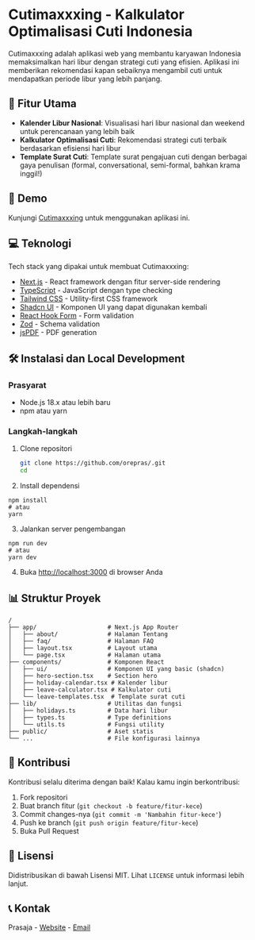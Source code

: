 # Cutimaxxxing - Kalkulator Optimalisasi Cuti Indonesia

Cutimaxxxing adalah aplikasi web yang membantu karyawan Indonesia memaksimalkan hari libur dengan strategi cuti yang efisien. Aplikasi ini memberikan rekomendasi kapan sebaiknya mengambil cuti untuk mendapatkan periode libur yang lebih panjang.

## 🌟 Fitur Utama

- **Kalender Libur Nasional**: Visualisasi hari libur nasional dan weekend untuk perencanaan yang lebih baik
- **Kalkulator Optimalisasi Cuti**: Rekomendasi strategi cuti terbaik berdasarkan efisiensi hari libur
- **Template Surat Cuti**: Template surat pengajuan cuti dengan berbagai gaya penulisan (formal, conversational, semi-formal, bahkan krama inggil!)

## 🚀 Demo

Kunjungi [Cutimaxxxing](https://cutimaxxxing.work) untuk menggunakan aplikasi ini.

## 💻 Teknologi

Tech stack yang dipakai untuk membuat Cutimaxxxing:

- [Next.js](https://nextjs.org/) - React framework dengan fitur server-side rendering
- [TypeScript](https://www.typescriptlang.org/) - JavaScript dengan type checking
- [Tailwind CSS](https://tailwindcss.com/) - Utility-first CSS framework
- [Shadcn UI](https://ui.shadcn.com/) - Komponen UI yang dapat digunakan kembali
- [React Hook Form](https://react-hook-form.com/) - Form validation
- [Zod](https://zod.dev/) - Schema validation
- [jsPDF](https://github.com/parallax/jsPDF) - PDF generation

## 🛠️ Instalasi dan Local Development

### Prasyarat

- Node.js 18.x atau lebih baru
- npm atau yarn

### Langkah-langkah

1. Clone repositori
   ```bash
   git clone https://github.com/orepras/.git
   cd 

2. Install dependensi
  ```shellscript
  npm install
  # atau
  yarn
  ```

3. Jalankan server pengembangan
  ```shellscript
  npm run dev
  # atau
  yarn dev
  ```

4. Buka [http://localhost:3000](http://localhost:3000) di browser Anda


## 📊 Struktur Proyek

```
/
├── app/                    # Next.js App Router
│   ├── about/              # Halaman Tentang
│   ├── faq/                # Halaman FAQ
│   ├── layout.tsx          # Layout utama
│   └── page.tsx            # Halaman utama
├── components/             # Komponen React
│   ├── ui/                 # Komponen UI yang basic (shadcn)
│   ├── hero-section.tsx    # Section hero
│   ├── holiday-calendar.tsx # Kalender libur
│   ├── leave-calculator.tsx # Kalkulator cuti
│   └── leave-templates.tsx  # Template surat cuti
├── lib/                    # Utilitas dan fungsi
│   ├── holidays.ts         # Data hari libur
│   ├── types.ts            # Type definitions
│   └── utils.ts            # Fungsi utility
├── public/                 # Aset statis
└── ...                     # File konfigurasi lainnya
```

## 🤝 Kontribusi

Kontribusi selalu diterima dengan baik! Kalau kamu ingin berkontribusi:

1. Fork repositori
2. Buat branch fitur (`git checkout -b feature/fitur-kece`)
3. Commit changes-nya (`git commit -m 'Nambahin fitur-kece'`)
4. Push ke branch (`git push origin feature/fitur-kece`)
5. Buka Pull Request


## 📝 Lisensi

Didistribusikan di bawah Lisensi MIT. Lihat `LICENSE` untuk informasi lebih lanjut.

## 📞 Kontak

Prasaja - [Website](https://prasaja.com) - [Email](mailto:prasaja@hey.com)
